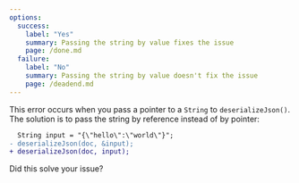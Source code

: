 ```yaml
---
options:
  success:
    label: "Yes"
    summary: Passing the string by value fixes the issue
    page: /done.md
  failure:
    label: "No"
    summary: Passing the string by value doesn't fix the issue
    page: /deadend.md
---
```


This error occurs when you pass a pointer to a `String` to `deserializeJson()`.
The solution is to pass the string by reference instead of by pointer:

```diff
  String input = "{\"hello\":\"world\"}";
- deserializeJson(doc, &input);
+ deserializeJson(doc, input);
```

Did this solve your issue?
